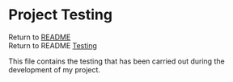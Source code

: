 # Project Testing

Return to [README](https://github.com/Tiff-C/outreach-rms/blob/aba7ecffb0232ee4245f205a01e3cd95ae1d33a3/README.md#L1)  
Return to README [Testing](https://github.com/Tiff-C/outreach-rms/blob/aba7ecffb0232ee4245f205a01e3cd95ae1d33a3/README.md#L72)

This file contains the testing that has been carried out during the development of my project. 

